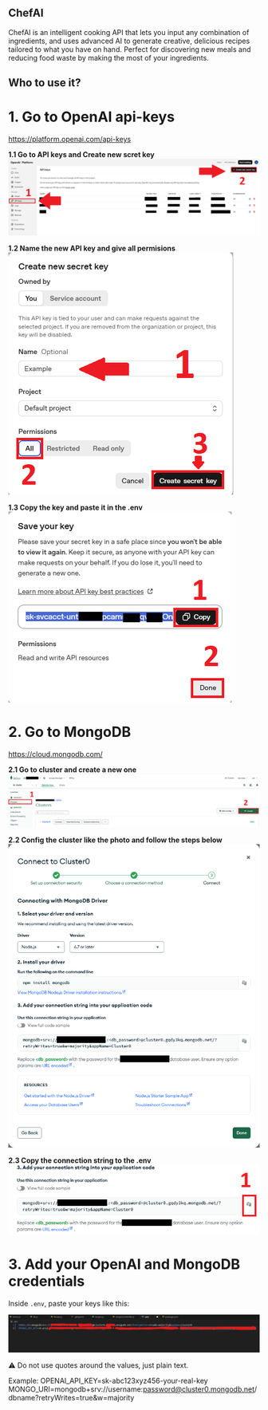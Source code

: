 ## ChefAI
ChefAI is an intelligent cooking API that lets you input any combination of ingredients, and uses advanced AI to generate creative, delicious recipes tailored to what you have on hand. Perfect for discovering new meals and reducing food waste by making the most of your ingredients.

## Who to use it?

# 1. Go to OpenAI api-keys

https://platform.openai.com/api-keys

  **1.1 Go to API keys and Create new scret key**  
    ![Simple Design](docs/step1.png)

  **1.2 Name the new API key and give all permisions**  
    ![Simple Design](docs/step2.png)

  **1.3 Copy the key and paste it in the .env**  
    ![Simple Design](docs/step3.png)

# 2. Go to MongoDB

https://cloud.mongodb.com/

  **2.1 Go to cluster and create a new one**  
    ![Simple Design](docs/step4.png)

  **2.2 Config the cluster like the photo and follow the steps below**  
    ![Simple Design](docs/step5.png)

  **2.3 Copy the connection string to the .env**  
    ![Simple Design](docs/step6.png)
  
# 3. Add your OpenAI and MongoDB credentials

Inside `.env`, paste your keys like this:  

  ![Simple Design](docs/ApiKey.png)
  
⚠️ Do not use quotes around the values, just plain text.

Example:
OPENAI_API_KEY=sk-abc123xyz456-your-real-key
MONGO_URI=mongodb+srv://username:password@cluster0.mongodb.net/dbname?retryWrites=true&w=majority

